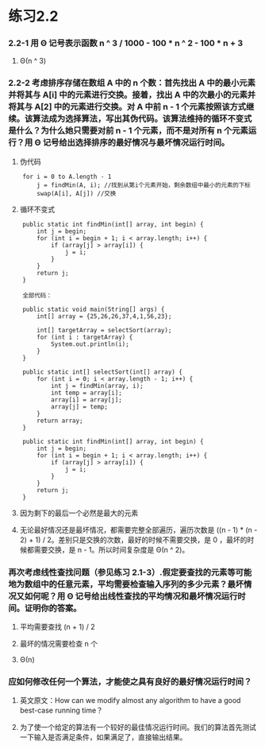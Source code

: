 # 练习2.2

### 2.2-1 用 Θ 记号表示函数 n ^ 3 / 1000 - 100 * n ^ 2 - 100 * n + 3

1. Θ(n ^ 3)

### 2.2-2 考虑排序存储在数组 A 中的 n 个数：首先找出 A 中的最小元素并将其与 A\[i\] 中的元素进行交换。接着，找出 A 中的次最小的元素并将其与 A\[2\] 中的元素进行交换。对 A 中前 n - 1 个元素按照该方式继续。该算法成为**选择算法**，写出其伪代码。该算法维持的循环不变式是什么？为什么她只需要对前 n - 1 个元素，而不是对所有 n 个元素运行？用 Θ 记号给出选择排序的最好情况与最坏情况运行时间。

1. 伪代码

```
    for i = 0 to A.length - 1 
        j = findMin(A, i); //找到从第i个元素开始，剩余数组中最小的元素的下标
        swap(A[i], A[j]) //交换
```

2. 循环不变式

```
    public static int findMin(int[] array, int begin) {
        int j = begin;
        for (int i = begin + 1; i < array.length; i++) {
            if (array[j] > array[i]) {
                j = i;
            }
        }
        return j;
    }
    
    全部代码：
    
    public static void main(String[] args) {
        int[] array = {25,26,26,37,4,1,56,23};
    
        int[] targetArray = selectSort(array);
        for (int i : targetArray) {
            System.out.println(i);
        }
    }
    
    public static int[] selectSort(int[] array) {
        for (int i = 0; i < array.length - 1; i++) {
            int j = findMin(array, i);
            int temp = array[i];
            array[i] = array[j];
            array[j] = temp;
        }
        return array;
    }
    
    public static int findMin(int[] array, int begin) {
        int j = begin;
        for (int i = begin + 1; i < array.length; i++) {
            if (array[j] > array[i]) {
                j = i;
            }
        }
        return j;
    }
```

3. 因为剩下的最后一个必然是最大的元素

4. 无论最好情况还是最坏情况，都需要完整全部遍历，遍历次数是 ((n - 1) * (n - 2) + 1) / 2。差别只是交换的次数，最好的时候不需要交换，是 0 ，最坏的时候都需要交换，是 n - 1。所以时间复杂度是 Θ(n ^ 2)。

### 再次考虑线性查找问题（参见练习 2.1-3）.假定要查找的元素等可能地为数组中的任意元素，平均需要检查输入序列的多少元素？最坏情况又如何呢？用 Θ 记号给出线性查找的平均情况和最坏情况运行时间。证明你的答案。

1. 平均需要查找 (n + 1) / 2

2. 最坏的情况需要检查 n 个

3. Θ(n)

### 应如何修改任何一个算法，才能使之具有良好的最好情况运行时间？

1. 英文原文：How can we modify almost any algorithm to have a good best-case running time？

2. 为了使一个给定的算法有一个较好的最佳情况运行时间。我们的算法首先测试一下输入是否满足条件，如果满足了，直接输出结果。




